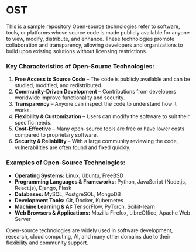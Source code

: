 # OST
This is a sample repository
Open-source technologies refer to software, tools, or platforms whose source code is made publicly available for anyone to view, modify, distribute, and enhance. These technologies promote collaboration and transparency, allowing developers and organizations to build upon existing solutions without licensing restrictions.

### **Key Characteristics of Open-Source Technologies:**
1. **Free Access to Source Code** – The code is publicly available and can be studied, modified, and redistributed.
2. **Community-Driven Development** – Contributions from developers worldwide improve functionality and security.
3. **Transparency** – Anyone can inspect the code to understand how it works.
4. **Flexibility & Customization** – Users can modify the software to suit their specific needs.
5. **Cost-Effective** – Many open-source tools are free or have lower costs compared to proprietary software.
6. **Security & Reliability** – With a large community reviewing the code, vulnerabilities are often found and fixed quickly.

### **Examples of Open-Source Technologies:**
- **Operating Systems:** Linux, Ubuntu, FreeBSD
- **Programming Languages & Frameworks:** Python, JavaScript (Node.js, React.js), Django, Flask
- **Databases:** MySQL, PostgreSQL, MongoDB
- **Development Tools:** Git, Docker, Kubernetes
- **Machine Learning & AI:** TensorFlow, PyTorch, Scikit-learn
- **Web Browsers & Applications:** Mozilla Firefox, LibreOffice, Apache Web Server

Open-source technologies are widely used in software development, research, cloud computing, AI, and many other domains due to their flexibility and community support.
